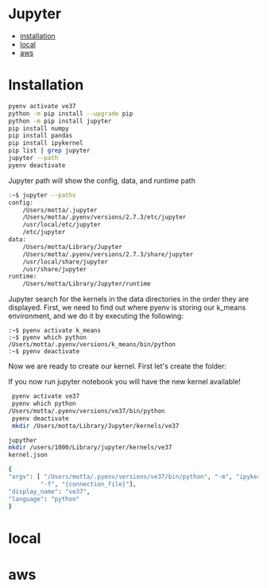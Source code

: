 # Jupyter

- [installation](#installation)
- [local](#local)
- [aws](#aws) 


# Installation


```bash
pyenv activate ve37
python -m pip install --upgrade pip
python -m pip install jupyter
pip install numpy
pip install pandas
pip install ipykernel
pip list | grep jupyter
jupyter --path
pyenv deactivate
```

Jupyter path will show the config, data, and runtime path

```bash
:~$ jupyter --paths
config:
    /Users/motta/.jupyter
    /Users/motta/.pyenv/versions/2.7.3/etc/jupyter
    /usr/local/etc/jupyter
    /etc/jupyter
data:
    /Users/motta/Library/Jupyter
    /Users/motta/.pyenv/versions/2.7.3/share/jupyter
    /usr/local/share/jupyter
    /usr/share/jupyter
runtime:
    /Users/motta/Library/Jupyter/runtime
```

Jupyter search for the kernels in the data directories in the order they are displayed. First, we need to find out where pyenv is storing our k_means environment, and we do it by executing the following:

```
:~$ pyenv activate k_means
:~$ pyenv which python
/Users/motta/.pyenv/versions/k_means/bin/python
:~$ pyenv deactivate
```

Now we are ready to create our kernel. First let's create the folder:



If you now run jupyter notebook you will have the new kernel available!






```bash
 pyenv activate ve37
 pyenv which python
/Users/motta/.pyenv/versions/ve37/bin/python
 pyenv deactivate
 mkdir /Users/motta/Library/Jupyter/kernels/ve37
 ```
 
 
 ```bash
 jupyther 
 mkdir /users/1000/Library/jupyter/kernels/ve37
 kernel.json
 ```
 
 ```bash
 {
 "argv": [ "/Users/motta/.pyenv/versions/ve37/bin/python", "-m", "ipykernel",
          "-f", "{connection_file}"],
 "display_name": "ve37",
 "language": "python"
}
 ```
 
# local
 
# aws 
